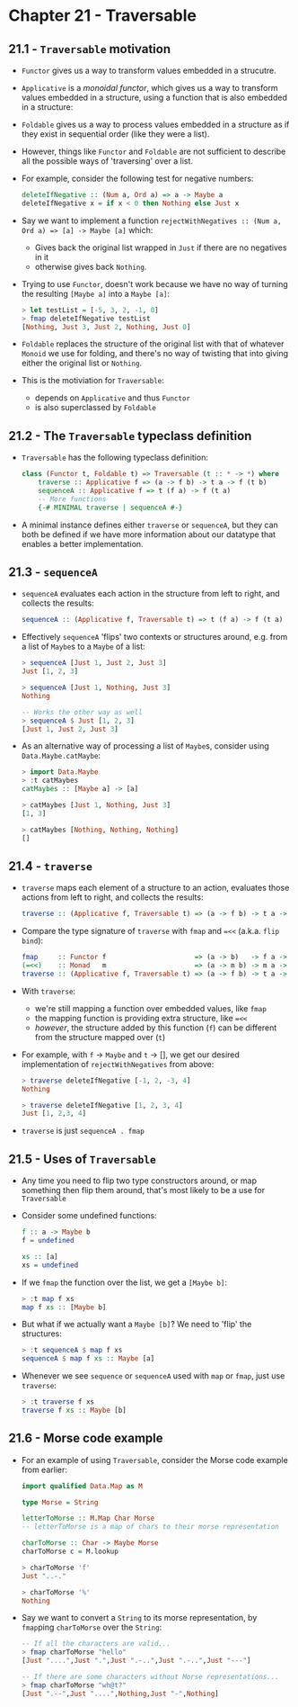 # Chapter 21 - Traversable

## 21.1 - `Traversable` motivation

- `Functor` gives us a way to transform values embedded in a strucutre.

- `Applicative` is a _monoidal functor_, which gives us a way to transform values embedded in a structure, using a function that is also embedded in a structure:

- `Foldable` gives us a way to process values embedded in a structure as if they exist in sequential order (like they were a list).

- However, things like `Functor` and `Foldable` are not sufficient to describe all the possible ways of 'traversing' over a list.

- For example, consider the following test for negative numbers:

    ```haskell
    deleteIfNegative :: (Num a, Ord a) => a -> Maybe a
    deleteIfNegative x = if x < 0 then Nothing else Just x
    ```

- Say we want to implement a function `rejectWithNegatives :: (Num a, Ord a) => [a] -> Maybe [a]` which:
    - Gives back the original list wrapped in `Just` if there are no negatives in it
    - otherwise gives back `Nothing`.

- Trying to use `Functor`, doesn't work because we have no way of turning the resulting `[Maybe a]` into a `Maybe [a]`:

    ```haskell
    > let testList = [-5, 3, 2, -1, 0]
    > fmap deleteIfNegative testList
    [Nothing, Just 3, Just 2, Nothing, Just 0]
    ```

- `Foldable` replaces the structure of the original list with that of whatever `Monoid` we use for folding, and there's no way of twisting that into giving either the original list or `Nothing`.

- This is the motiviation for `Traversable`:
    - depends on `Applicative` and thus `Functor`
    - is also superclassed by `Foldable`



## 21.2 - The `Traversable` typeclass definition

- `Traversable` has the following typeclass definition:

    ```haskell
    class (Functor t, Foldable t) => Traversable (t :: * -> *) where
        traverse :: Applicative f => (a -> f b) -> t a -> f (t b)
        sequenceA :: Applicative f => t (f a) -> f (t a)
        -- More functions
        {-# MINIMAL traverse | sequenceA #-}
    ```

- A minimal instance defines either `traverse` or `sequenceA`, but they can both be defined if we have more information about our datatype that enables a better implementation.



## 21.3 - `sequenceA`

- `sequenceA` evaluates each action in the structure from left to right, and collects the results:

    ```haskell
    sequenceA :: (Applicative f, Traversable t) => t (f a) -> f (t a)
    ```

- Effectively `sequenceA` 'flips' two contexts or structures around, e.g. from a list of `Maybe`s to a `Maybe` of a list:

    ```haskell
    > sequenceA [Just 1, Just 2, Just 3]
    Just [1, 2, 3]

    > sequenceA [Just 1, Nothing, Just 3]
    Nothing

    -- Works the other way as well
    > sequenceA $ Just [1, 2, 3]
    [Just 1, Just 2, Just 3]
    ```

- As an alternative way of processing a list of `Maybe`s, consider using `Data.Maybe.catMaybe`:

    ```haskell
    > import Data.Maybe
    > :t catMaybes
    catMaybes :: [Maybe a] -> [a]

    > catMaybes [Just 1, Nothing, Just 3]
    [1, 3]

    > catMaybes [Nothing, Nothing, Nothing]
    []
    ```


## 21.4 - `traverse`

- `traverse` maps each element of a structure to an action, evaluates those actions from left to right, and collects the results:

    ```haskell
    traverse :: (Applicative f, Traversable t) => (a -> f b) -> t a -> f (t b)
    ```

- Compare the type signature of `traverse` with `fmap` and `=<<` (a.k.a. `flip bind`):

    ```haskell
    fmap     :: Functor f                      => (a -> b)   -> f a -> f b
    (=<<)    :: Monad   m                      => (a -> m b) -> m a -> m b
    traverse :: (Applicative f, Traversable t) => (a -> f b) -> t a -> f (t b)
    ```

- With `traverse`:
    - we're still mapping a function over embedded values, like `fmap`
    - the mapping function is providing extra structure, like `=<<`
    - _however_, the structure added by this function (`f`) can be different from the structure mapped over (`t`)

- For example, with `f` -> `Maybe` and `t` -> [], we get our desired implementation of `rejectWithNegatives` from above:

    ```haskell
    > traverse deleteIfNegative [-1, 2, -3, 4]
    Nothing

    > traverse deleteIfNegative [1, 2, 3, 4]
    Just [1, 2,3, 4]
    ```
- `traverse` is just `sequenceA . fmap`



## 21.5 - Uses of `Traversable`

- Any time you need to flip two type constructors around, or map something then flip them around, that's most likely to be a use for `Traversable`

- Consider some undefined functions:

    ```haskell
    f :: a -> Maybe b
    f = undefined

    xs :: [a]
    xs = undefined
    ```

- If we `fmap` the function over the list, we get a `[Maybe b]`:

    ```haskell
    > :t map f xs
    map f xs :: [Maybe b]
    ```

- But what if we actually want a `Maybe [b]`?  We need to 'flip' the structures:

    ```haskell
    > :t sequenceA $ map f xs
    sequenceA $ map f xs :: Maybe [a]
    ```

- Whenever we see `sequence` or `sequenceA` used with `map` or `fmap`, just use `traverse`:

    ```haskell
    > :t traverse f xs
    traverse f xs :: Maybe [b]
    ```


## 21.6 - Morse code example

- For an example of using `Traversable`, consider the Morse code example from earlier:

    ```haskell
    import qualified Data.Map as M

    type Morse = String

    letterToMorse :: M.Map Char Morse
    -- letterToMorse is a map of chars to their morse representation

    charToMorse :: Char -> Maybe Morse
    charToMorse c = M.lookup

    > charToMorse 'f'
    Just "..-."

    > charToMorse '%'
    Nothing
    ```

- Say we want to convert a `String` to its morse representation, by `fmap`ping `charToMorse` over the `String`:

    ```haskell
    -- If all the characters are valid...
    > fmap charToMorse "hello"
    [Just "....",Just ".",Just ".-..",Just ".-..",Just "---"]

    -- If there are some characters without Morse representations...
    > fmap charToMorse "wh@t?"
    [Just ".--",Just "....",Nothing,Just "-",Nothing]
    ```







